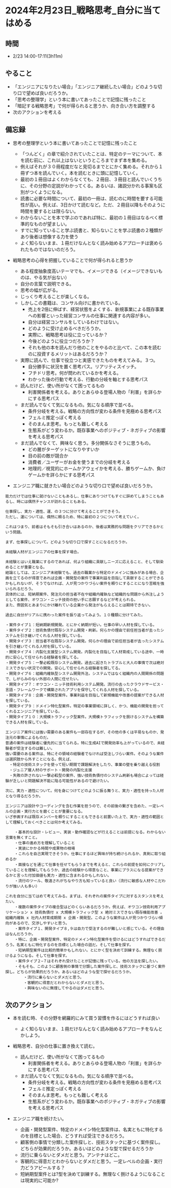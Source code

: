 # 2024年2月23日_戦略思考_自分に当てはめる

## 時間

- 2/23 14:00-17:11(3h11m)

## やること

- 「エンジニアになりたい場合」「エンジニア継続したい場合」どのような切り口で望めば良いだろうか。
- 「思考の整理学」という本に書いてあったことで記憶に残ったこと
- 「暗記する戦略思考」で何が得られると思うか、向き合い方を調整する
- 次のアクションを考える

## 備忘録

- 思考の整理学という本に書いてあったことで記憶に残ったこと
  - 「つんどく」の章で紹介されていたことは、特定のテーマについて、本を読む前に、これ以上はないというところまでまず本を集める。
  - 例えばそれが３０冊程度だなと見切るまでとにかく集める。それから１冊ずつ本を読んでいく。本を読むときに頭に記憶していく。
  - 最初の１冊目はよくわからなくても、２冊目、３冊目と読んでいくうちに、その分野の定説がわかってくる。あるいは、諸説分かれる事案も区別がつくようになる。
  - 読書に必要な時間について、最初の一冊は、読むのに時間を要する可能性が高い。例えば、3日かけて読むなど。ただ、２冊目以降もそのように時間を要するとは限らない。
  - わからないことを本で学ぶのであれば特に、最初の１冊目はなるべく標準的なものが望ましい。
  - すでに知っていること学ぶ読書と、知らないことを学ぶ読書の２種類があり後者は想像する力を使う
  - よく知らないまま、１冊だけなんとなく読み始めるアプローチは褒められたものではないのだろう。


- 戦略思考の心得を把握していることで何が得られると思うか
  - ある程度抽象度高いテーマでも、イメージできる（イメージできないものは、やる気が出ない）
  - 自分の言葉で説明できる。
  - 思考の幅が広がる。
  - じっくり考えることが楽しくなる。
  - しかしこの書籍は、コンサル向けに書かれている。
    - 売上を2倍に伸ばす、経営状態をよくする、新規事業による既存事業への影響といった経営コンサルの仕事に関連する内容が多い。
    - 自分は経営コンサルをしているわけではない。
    - どのように受け止めるべきだろうか。
    - 実際に、戦略思考は役に立っているか？
    - 今後どのように役立つだろうか？
    - それも他の本を読んだり他のことをやるのと比べて、この本を読むのに投資するメリットはあるだろうか？
  - 実際に読んで、仕事で役立つと実感できたものを考えてみる。３つ。
    - 自分勝手に状況を置く思考パス。リアリティスイッチ。
    - フチドリ思考。何が問われているかを考える。
    - わかった後の行動で考える、行動の分岐を軸とする思考パス
  - 読んだけど、使い所がなくて困ってるもの
    - 利害関係者を考える。ありとあらゆる登場人物の「利害」を詳らかにする思考パス
  - まだ読んでなくて気になるもの。気になる順序で並べる。
    - 条件分岐を考える。戦略の方向性が変わる条件を見極める思考パス
    - フェルミ推定っぽく考える
    - そのまんま思考。もっとも難しく考える
    - 生態系がどう変わるか。既存事業へのポジティブ・ネガティブの影響を考える思考パス
  - まだ読んでなくて、興味なく思う。多分関係なさそうに思うもの。
    - どの層がターゲットになりやすいか
    - 目の前の敵が競合か
    - 消費者／ユーザーがお金を使うまでの分岐を考える
    - 地理的／視覚的にホームかアウェイかを考える、勝ちゲームか、負けゲームかを詳らかにする思考パス

- エンジニア職に就きたい場合どのような切り口で望めば良いだろうか。

```
能力だけでは仕事に就けないこともあるし、仕事にありつけてもすぐに辞めてしまうこともあるし、時には偶然チャンスが訪れることもある。

仕事探し、実力・適性、運、の３つに分けて考えることができそう。
ただし、運については、偶然に頼るため、特に最初の２つについて考えていく。

これはつまり、前者はそもそも引き合いはあるのか、後者は実務的な問題をクリアできるかという問題。

まず、仕事探しについて。どのような切り口で探すことになるだろうか。

未経験人材がエンジニアの仕事を探す場合。

未経験とはいえ職業にするのであれば、何より組織に貢献しニーズに応えること、そして馴染めることが重要となる。
結論としては、エンジニア未経験でも、過去の職業から特定のドメインに強みがある場合、企画を立てるのが得意であれば企画・開発型の案件で事業利益を目指して貢献することができるかもしれないが、そうでなければ、人が見つかりづらい案件を頼りにすることになり苦戦を強いられるだろう。
具体的には、短納期案件、発注元の担当者不在や組織内確執など組織的な問題から外注しようとしてる案件、オワコン・ニッチ技術の担い手に志願するなどが考えられる。
また、雰囲気とあまりにかけ離れている企業から発注がもらえることは期待できない。

過去に自分がリアルに携わった案件を振り返ってみよう。１０種類に分けてみた。

・案件タイプ１：短納期新規開発。とにかく納期が短い。仕事の早い人材を探している。
・案件タイプ２：技術負債付既存システム開発・刷新。何らかの理由で前任担当者が去ったシステムを引き継いでくれる人材を探している。
・開発タイプ３：担当者不在既存システム開発。何らかの理由で前任担当者が去ったシステムを引き継いでくれる人材を探している。
・開発タイプ４：内製化支援型システム開発。内製化を目指して人材育成している途中、一時的に安心して任せられる経験者を探してる。
・開発タイプ５：一撃必殺既存システム開発。過去に起きたトラブルと大人の事情で次は絶対ミスできない状況での開発。安心して任せられる経験者を探してる。
・開発タイプ６：組織内確執型システム開発外注。システムではなく組織内の人間関係の問題で、しがらみのない外部の人間に任せたい。
・開発タイプ７：オワコン・ニッチ技術利用システム開発。流行の去ったクラウドサービス・言語・フレームワークで構築されたアプリを保守してくれる人材を探している。
・開発タイプ８：企画・開発型案件。事業利益を目指して新規機能や改善の提案ができる人材を探している。
・開発タイプ９：ドメイン特化型案件。特定の事業領域に詳しく、かつ、機能の開発を担ってくれるエンジニアを探している。
・開発タイプ１０：大規模トラフィック型案件。大規模トラフィックを捌けるシステムを構築できる人材を探している。

エンジニア案件には強い需要のある案件も一部存在するが、その他の多くは平易なものか、発注元の事情によるものだ。
普通の案件は経験者に優先的に当てられる。特に生成AIで開発効率も上がっているので、未経験者が受注するのは難しい。
強い需要のある案件は、特にその領域の経験者でなければ受注しづらい案件。そのような案件は選択肢から外すことになる。例えば、
　・特定の技術スタックを使って短い期間で課題解決をしたり、事業の壁を乗り越える役割
　・ジュニア層人材のサポート・開発の内製化支援
　・失敗の許されない一撃必殺型の案件、強い技術負債付のシステム刷新も場合によっては経験が乏しいと問題解決不能に陥る可能性があるので避けたい。

次に、実力・適性について。何を身につけてどのように振る舞うと、実力・適性を持った人材となり得るだろうか。

エンジニアは設計やコーディングを含む作業を担うので、その前後の繋ぎを含めた、一定レベルの企画・実行力とを磨くことが重要になる。
いざ参画すれば既存メンバーを頼りにすることもできると前置いた上で、実力・適性の範囲として理解しておくべきことは何か考えてみる。

    ・基本的な設計・レビュー、実装・動作確認などが行えることは前提になる。わからない言葉を無くすこと。
    ・仕事の進め方を理解していること
    ・実装にかかる時間や成果物の相場
    ・これらを自己実現できそうか。仕事にするほど興味が持ち続けられるか、真剣に取り組めるか
    ・面接などを通じて仕事を任せてもらうまでを考えると、これらの前提を如何にクリアしていることを理解してもらうか、過去の経験から得意なこと、事業にプラスになる提案ができるかと言った付加価値も実力・適性に含まれるかもしれない。
    ・流行のツール、敬遠されがちなやり方も知っていると良い（流行に敏感な人材やこだわりが強い人も多い）

これを自分に当てはめて考えてみる。まずは、それぞれの案件タイプに対するスタンスを考えたい。
    ・複数の案件タイプの複合型はどのくらいあるだろうか。例えば、オワコン技術利用アプリケーション x 技術負債付 x 大規模トラフィック型 x 絶対ミスできない既存機能改善 。組織内確執 x 社内人材育成期間 x 企画・開発型。このような案件は人が見つかりづらい傾向があるので、交渉しやすいと思う。
    ・案件タイプ１、開発タイプ８,９は自力で受注するのが難しいと感じている。その理由はなんだろうか。
    ・特に、企画・開発型案件、特定のドメイン特化型案件を受けるにはどうすればできるだろう。名実ともに特化するのを目標とした場合の話だ。そして仕事を探す。
    ・短納期型案件は比較的簡単かもしれない。とにかく型を決めて訓練する。無理なく捌けるようになる。そして仕事を探す。
    ・案件タイプ２−７はそれぞれ受けたことが記憶に残っている。他の方法を探したい。
    ・そもそも、このように顧客側の事情で分類した案件探しと、技術スタックに基づく案件探し。どちらが効果的だろうか。あるいはどのような型で探せるだろうか。
        ・流行に乗らないとダメだと思う。
        ・客観的に得意だとわからないとダメだと思う。
        ・興味ないのに無理してやるのはダメだと思う。
```


## 次のアクション

- 本を読む時、その分野を網羅的にみて買う習慣を作るにはどうすれば良い
  - よく知らないまま、１冊だけなんとなく読み始めるアプローチをなんとかしよう。

- 戦略思考、自分の仕事に置き換えて読む。
  - 読んだけど、使い所がなくて困ってるもの
    - 利害関係者を考える。ありとあらゆる登場人物の「利害」を詳らかにする思考パス
  - まだ読んでなくて気になるもの。気になる順序で並べる。
    - 条件分岐を考える。戦略の方向性が変わる条件を見極める思考パス
    - フェルミ推定っぽく考える
    - そのまんま思考。もっとも難しく考える
    - 生態系がどう変わるか。既存事業へのポジティブ・ネガティブの影響を考える思考パス

- エンジニア職を続けたい。
  - 企画・開発型案件、特定のドメイン特化型案件は、名実ともに特化するのを目標とした場合、どうすれば受注できるだろう。
  - 顧客側の事情で分類した案件探しと、技術スタックに基づく案件探し。どちらが効果的だろうか。あるいはどのような型で探せるだろうか
  - 流行に乗らないとダメだと思う。アンテナはどこ。
  - 客観的に得意だとわからないとダメだと思う。一定レベルの企画・実行力どうアピールする？
  - 短納期型案件とは?型を決めて訓練する。無理なく捌けるようになることは現実的に可能か?
